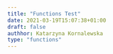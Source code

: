 ```yaml
---
title: "Functions Test"
date: 2021-03-19T15:07:38+01:00
draft: false
authhor: Katarzyna Kornalewska
type: "functions"
---
```

